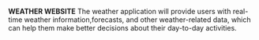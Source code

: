 **WEATHER WEBSITE**
The weather application will provide users with real-time weather information,forecasts, and other weather-related data, which can help them make better decisions about their day-to-day activities.
